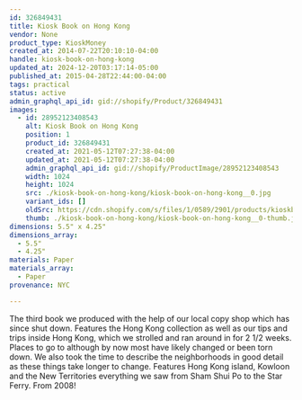 ```yaml
---
id: 326849431
title: Kiosk Book on Hong Kong
vendor: None
product_type: KioskMoney
created_at: 2014-07-22T20:10:10-04:00
handle: kiosk-book-on-hong-kong
updated_at: 2024-12-20T03:17:14-05:00
published_at: 2015-04-28T22:44:00-04:00
tags: practical
status: active
admin_graphql_api_id: gid://shopify/Product/326849431
images:
  - id: 28952123408543
    alt: Kiosk Book on Hong Kong
    position: 1
    product_id: 326849431
    created_at: 2021-05-12T07:27:38-04:00
    updated_at: 2021-05-12T07:27:38-04:00
    admin_graphql_api_id: gid://shopify/ProductImage/28952123408543
    width: 1024
    height: 1024
    src: ./kiosk-book-on-hong-kong/kiosk-book-on-hong-kong__0.jpg
    variant_ids: []
    oldSrc: https://cdn.shopify.com/s/files/1/0589/2901/products/kioskbook.jpg?v=1620818858
    thumb: ./kiosk-book-on-hong-kong/kiosk-book-on-hong-kong__0-thumb.jpg
dimensions: 5.5" x 4.25"
dimensions_array:
  - 5.5"
  - 4.25"
materials: Paper
materials_array:
  - Paper
provenance: NYC

---
```


The third book we produced with the help of our local copy shop which has since shut down. Features the Hong Kong collection as well as our tips and trips inside Hong Kong, which we strolled and ran around in for 2 1/2 weeks. Places to go to although by now most have likely changed or been torn down. We also took the time to describe the neighborhoods in good detail as these things take longer to change. Features Hong Kong island, Kowloon and the New Territories everything we saw from Sham Shui Po to the Star Ferry. From 2008!